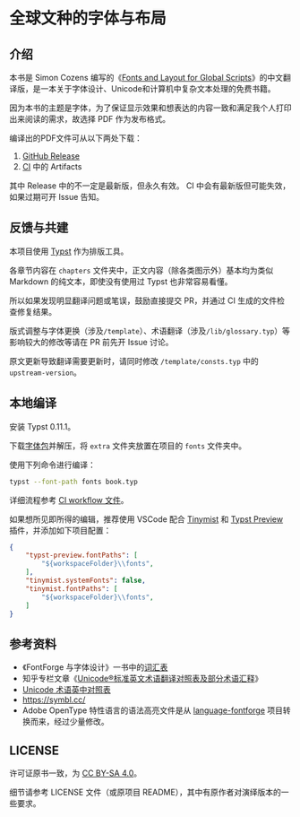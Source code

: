 # 全球文种的字体与布局

## 介绍

本书是 Simon Cozens 编写的《[Fonts and Layout for Global Scripts](https://simoncozens.github.io/fonts-and-layout/)》的中文翻译版，是一本关于字体设计、Unicode和计算机中复杂文本处理的免费书籍。

因为本书的主题是字体，为了保证显示效果和想表达的内容一致和满足我个人打印出来阅读的需求，故选择 PDF 作为发布格式。

编译出的PDF文件可从以下两处下载：

1. [GitHub Release](https://github.com/7sDream/fonts-and-layout-zhCN/releases/latest)
2. [CI](https://github.com/7sDream/fonts-and-layout-zhCN/actions/workflows/ci.yaml) 中的 Artifacts

其中 Release 中的不一定是最新版，但永久有效。
CI 中会有最新版但可能失效，如果过期可开 Issue 告知。

## 反馈与共建

本项目使用 [Typst](https://github.com/typst/typst) 作为排版工具。

各章节内容在 `chapters` 文件夹中，正文内容（除各类图示外）基本均为类似 Markdown 的纯文本，即使没有使用过 Typst 也非常容易看懂。

所以如果发现明显翻译问题或笔误，鼓励直接提交 PR，并通过 CI 生成的文件检查修复结果。

版式调整与字体更换（涉及`/template`）、术语翻译（涉及`/lib/glossary.typ`）等影响较大的修改等请在 PR 前先开 Issue 讨论。

原文更新导致翻译需要更新时，请同时修改 `/template/consts.typ` 中的 `upstream-version`。

## 本地编译

安装 Typst 0.11.1。

下载[字体包](https://github.com/7sDream/fonts-and-layout-zhCN/releases/tag/extra-fonts%2F20240601)并解压，将 `extra` 文件夹放置在项目的 `fonts` 文件夹中。

使用下列命令进行编译：

```bash
typst --font-path fonts book.typ
```

详细流程参考 [CI workflow 文件](https://github.com/7sDream/fonts-and-layout-zhCN/blob/master/.github/workflows/action-build.yaml)。

如果想所见即所得的编辑，推荐使用 VSCode 配合 [Tinymist](https://github.com/Myriad-Dreamin/tinymist) 和 [Typst Preview](https://github.com/Enter-tainer/typst-preview) 插件，并添加如下项目配置：

```json
{
    "typst-preview.fontPaths": [
        "${workspaceFolder}\\fonts",
    ],
    "tinymist.systemFonts": false,
    "tinymist.fontPaths": [
        "${workspaceFolder}\\fonts",
    ]
}
```

## 参考资料

- 《FontForge 与字体设计》一书中的[词汇表](http://designwithfontforge.com/zh-CN/Glossary.html)
- 知乎专栏文章《[Unicode®标准英文术语翻译对照表及部分术语汇释](https://zhuanlan.zhihu.com/p/79246427)》
- [Unicode 术语英中对照表](https://www.unicode.org/terminology/term_en_zh_Hans_CN.html)
- <https://symbl.cc/>
- Adobe OpenType 特性语言的语法高亮文件是从 [language-fontforge](https://github.com/Alhadis/language-fontforge) 项目转换而来，经过少量修改。

## LICENSE

许可证原书一致，为 [CC BY-SA 4.0](https://creativecommons.org/licenses/by-sa/4.0/deed.zh-hans)。

细节请参考 LICENSE 文件（或原项目 README），其中有原作者对演绎版本的一些要求。
